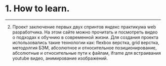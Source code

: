 
# 1. How to learn.

------ 
2. Проект заключение первых двух спринтов яндекс практикума web разработчика.
 На этом сайте можно прочитать и посмотреть видео о подходах к обучнию в современной жизни.
 Для создания проекта использовались такие технологии как: flexbox верстка, grid верстка, методолгия БЭМ, абсолютное и относительное позиционирование, 
абсолютные и относительные пути к файлам, iframe для встраивания youtube видео, анимирование изображений.
